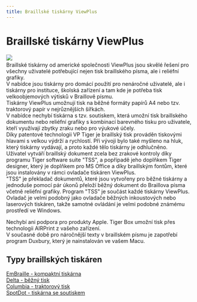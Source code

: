 ```yaml
---
title: Braillské tiskárny ViewPlus
---
```

# Braillské tiskárny ViewPlus

[![](admin/upload/logo_viewplus.jpg)](admin/upload/logo_viewplus.jpg)    
Braillské tiskárny od americké společnosti ViewPlus jsou skvělé řešení pro všechny uživatelé potřebující nejen tisk braillského písma, ale i reliéfní grafiky.  
V nabídce jsou tiskárny pro domácí použití pro nenáročné uživatelé, ale i tiskárny pro instituce, školská zařízení a tam kde je potřeba tisk velkoobjemových výtisků v Braillově písmu.  
Tiskárny ViewPlus umožnují tisk na běžné formáty papírů A4 nebo tzv. traktorový papír v nejrůznějších šířkách.  
V nabídce nechybí tiskárna s tzv. soutiskem, která umožní tisk braillského dokumentu nebo reliéfní grafiky s kombinací barevného tisku pro uživatele, kteří využívají zbytky zraku nebo pro výukové účely.  
Díky patentové technologii VP Tiger je braillský tisk prováděn tiskovými hlavami s velkou výdrží a rychlostí. Při vývoji bylo také myšleno na hluk, který tiskárny vydávají, a proto každé tělo tiskárny je odhlučněno.  
Uživatel vytváří braillský dokument zcela bez zrakové kontroly díky programu Tiger software suite "TSS", a popřípadě jeho doplňkem Tiger designer, který je doplňkem pro MS Office a díky braillským fontům, které jsou instalovány v rámci ovladače tiskáren ViewPlus.  
"TSS" je překladač dokumentů, které jsou vytvořeny pro běžné tiskárny a jednoduše pomocí pár úkonů přeloží běžný dokument do Braillova písma včetně reliéfní grafiky. Program "TSS" je součást každé tiskárny ViewPlus.  
Ovladač je velmi podobný jako ovladače běžných inkoustových nebo laserových tiskáren, takže samotné ovládání je velmi podobné známému prostředí ve Windows.  
  
Nechybí ani podpora pro produkty Apple. Tiger Box umožní tisk přes technologii AIRPrint z vašeho zařízení.  
V současné době pro náročnější texty v braillském písmu je zapotřebí program Duxbury, který je nainstalován ve vašem Macu.  

## Typy braillských tiskáren

  
[EmBraille - kompaktní tiskárna](clanky.php?id=56)  
[Delta - běžný tisk](clanky.php?id=59)  
[Columbia - traktorový tisk](clanky.php?id=58)  
[SpotDot - tiskárna se soutiskem](clanky.php?id=54)